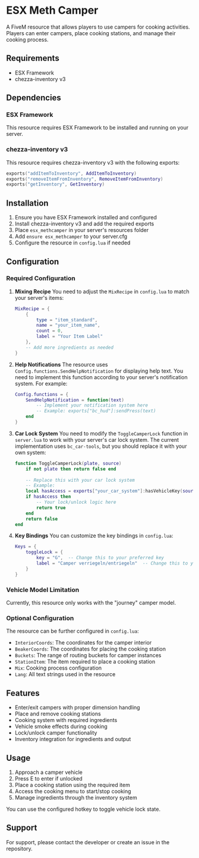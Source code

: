 # ESX Meth Camper

A FiveM resource that allows players to use campers for cooking activities. Players can enter campers, place cooking stations, and manage their cooking process.

## Requirements

- ESX Framework
- chezza-inventory v3

## Dependencies

### ESX Framework
This resource requires ESX Framework to be installed and running on your server.

### chezza-inventory v3
This resource requires chezza-inventory v3 with the following exports:

```lua
exports("addItemToInventory", AddItemToInventory)
exports("removeItemFromInventory", RemoveItemFromInventory)
exports("getInventory", GetInventory)
```

## Installation

1. Ensure you have ESX Framework installed and configured
2. Install chezza-inventory v3 and add the required exports
3. Place `esx_methcamper` in your server's resources folder
4. Add `ensure esx_methcamper` to your server.cfg
5. Configure the resource in `config.lua` if needed

## Configuration

### Required Configuration

1. **Mixing Recipe**
   You need to adjust the `MixRecipe` in `config.lua` to match your server's items:
   ```lua
   MixRecipe = {
       {
           type = "item_standard",
           name = "your_item_name",
           count = 0,
           label = "Your Item Label"
       },
       -- Add more ingredients as needed
   }
   ```

2. **Help Notifications**
   The resource uses `Config.functions.SendHelpNotification` for displaying help text. You need to implement this function according to your server's notification system. For example:
   ```lua
   Config.functions = {
       SendHelpNotification = function(text)
           -- Implement your notification system here
           -- Example: exports["bc_hud"]:sendPress(text)
       end
   }
   ```

3. **Car Lock System**
   You need to modify the `ToggleCamperLock` function in `server.lua` to work with your server's car lock system. The current implementation uses `bc_car-tools`, but you should replace it with your own system:
   ```lua
   function ToggleCamperLock(plate, source)
       if not plate then return false end
       
       -- Replace this with your car lock system
       -- Example:
       local hasAccess = exports["your_car_system"]:hasVehicleKey(source, plate)
       if hasAccess then
           -- Your lock/unlock logic here
           return true
       end
       return false
   end
   ```

4. **Key Bindings**
   You can customize the key bindings in `config.lua`:
   ```lua
   Keys = {
       toggleLock = {
           key = "G",  -- Change this to your preferred key
           label = "Camper verriegeln/entriegeln"  -- Change this to your preferred label
       }
   }
   ```

### Vehicle Model Limitation

Currently, this resource only works with the "journey" camper model.

### Optional Configuration

The resource can be further configured in `config.lua`:

- `InteriorCoords`: The coordinates for the camper interior
- `BeakerCoords`: The coordinates for placing the cooking station
- `Buckets`: The range of routing buckets for camper instances
- `StationItem`: The item required to place a cooking station
- `Mix`: Cooking process configuration
- `Lang`: All text strings used in the resource

## Features

- Enter/exit campers with proper dimension handling
- Place and remove cooking stations
- Cooking system with required ingredients
- Vehicle smoke effects during cooking
- Lock/unlock camper functionality
- Inventory integration for ingredients and output

## Usage

1. Approach a camper vehicle
2. Press E to enter if unlocked
3. Place a cooking station using the required item
4. Access the cooking menu to start/stop cooking
5. Manage ingredients through the inventory system

You can use the configured hotkey to toggle vehicle lock state.

## Support

For support, please contact the developer or create an issue in the repository.